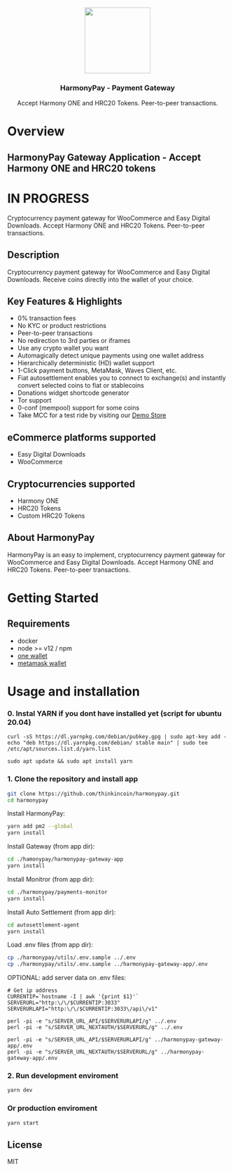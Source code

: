 <p align="center">
   <br/>
   <a href="https://harmonypay.open4g.com/" target="_blank"><img width="150px" src="https://github.com/sekmet/harmonypay-gateway/raw/main/docs/ONE.svg" /></a>
   <h3 align="center">HarmonyPay - Payment Gateway</h3>
   <p align="center">
   Accept Harmony ONE and HRC20 Tokens. Peer-to-peer transactions.
   </p>

</p>

# Overview

## HarmonyPay Gateway Application - Accept Harmony ONE and HRC20 tokens

# IN PROGRESS

Cryptocurrency payment gateway for WooCommerce and Easy Digital Downloads. Accept Harmony ONE and HRC20 Tokens. Peer-to-peer transactions.

## Description

Cryptocurrency payment gateway for WooCommerce and Easy Digital Downloads. Receive coins directly into the wallet of your choice.


## Key Features & Highlights

- 0% transaction fees
- No KYC or product restrictions
- Peer-to-peer transactions
- No redirection to 3rd parties or iframes
- Use any crypto wallet you want
- Automagically detect unique payments using one wallet address
- Hierarchically deterministic (HD) wallet support
- 1-Click payment buttons, MetaMask, Waves Client, etc.
- Fiat autosettlement enables you to connect to exchange(s) and instantly convert selected coins to fiat or stablecoins
- Donations widget shortcode generator
- Tor support
- 0-conf (mempool) support for some coins
- Take MCC for a test ride by visiting our <a href="https://harmonypay.open4g.com/">Demo Store</a>


## eCommerce platforms supported

- Easy Digital Downloads
- WooCommerce

## Cryptocurrencies supported

- Harmony ONE
- HRC20 Tokens
- Custom HRC20 Tokens


## About HarmonyPay

HarmonyPay is an easy to implement, cryptocurrency payment gateway for WooCommerce and Easy Digital Downloads. Accept Harmony ONE and HRC20 Tokens. Peer-to-peer transactions.


# Getting Started

## Requirements
- docker
- node >= v12 / npm
- [one wallet](https://metamask.io/download.html)
- [metamask wallet](https://metamask.io/download.html)

# Usage and installation

### 0. Instal YARN if you dont have installed yet (script for ubuntu 20.04) 
```
curl -sS https://dl.yarnpkg.com/debian/pubkey.gpg | sudo apt-key add -
echo "deb https://dl.yarnpkg.com/debian/ stable main" | sudo tee /etc/apt/sources.list.d/yarn.list

sudo apt update && sudo apt install yarn
```

### 1. Clone the repository and install app

```sh
git clone https://github.com/thinkincoin/harmonypay.git
cd harmonypay
```

Install HarmonyPay: 
```sh
yarn add pm2 --global
yarn install
```
Install Gateway (from app dir): 
```sh
cd ./hamonypay/harmonypay-gateway-app
yarn install

```
Install Monitror (from app dir): 
```sh
cd ./harmonypay/payments-monitor
yarn install
```
Install Auto Settlement (from app dir): 
```sh
cd autosettlement-agent
yarn install
```
Load .env files (from app dir): 
```sh
cp ./harmonypay/utils/.env.sample ../.env
cp ./harmonypay/utils/.env.sample ../harmonypay-gateway-app/.env
```

OPTIONAL: add server data on .env files: 
```
# Get ip address
CURRENTIP=`hostname -I | awk '{print $1}'`
SERVERURL="http:\/\/$CURRENTIP:3033"
SERVERURLAPI="http:\/\/$CURRENTIP:3033\/api\/v1"

perl -pi -e "s/SERVER_URL_API/$SERVERURLAPI/g" ../.env
perl -pi -e "s/SERVER_URL_NEXTAUTH/$SERVERURL/g" ../.env

perl -pi -e "s/SERVER_URL_API/$SERVERURLAPI/g" ../harmonypay-gateway-app/.env
perl -pi -e "s/SERVER_URL_NEXTAUTH/$SERVERURL/g" ../harmonypay-gateway-app/.env
```

### 2. Run development enviroment

```sh
yarn dev
```

### Or production enviroment

```sh
yarn start
```

## License

MIT
